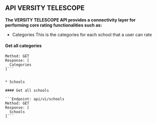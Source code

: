 ## API VERSITY TELESCOPE
**The VERSITY TELESCOPE API provides a connectivity layer for performing core rating functionalities such as:**
* Categories
This is the categories for each school that a user can rate

#### Get all categories

```Endpoint: api/vi/categories
Method: GET
Response: [
  Categories
]```


* Schools

#### Get all schools

```Endpoint: api/vi/schools
Method: GET
Response: [
  Schools
]```
